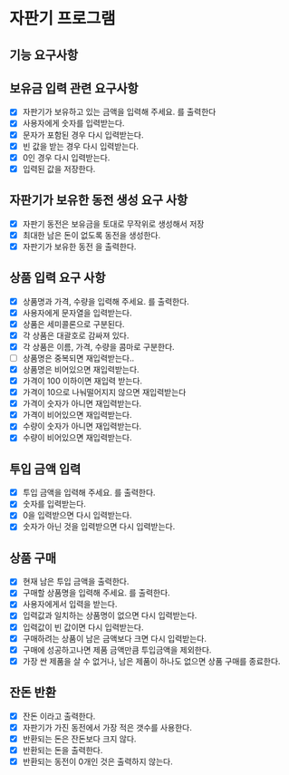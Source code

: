 # 자판기 프로그램

## 기능 요구사항

## 보유금 입력 관련 요구사항

- [x] 자판기가 보유하고 있는 금액을 입력해 주세요. 를 출력한다
- [x] 사용자에게 숫자를 입력받는다.
- [x] 문자가 포함된 경우 다시 입력받는다.
- [x] 빈 값을 받는 경우 다시 입력받는다.
- [x] 0인 경우 다시 입력받는다.
- [x] 입력된 값을 저장한다.

## 자판기가 보유한 동전 생성 요구 사항

- [x] 자판기 동전은 보유금을 토대로 무작위로 생성해서 저장
- [x] 최대한 남은 돈이 없도록 동전을 생성한다.
- [x] 자판기가 보유한 동전 을 출력한다.

## 상품 입력 요구 사항

- [x] 상품명과 가격, 수량을 입력해 주세요. 를 출력한다.
- [x] 사용자에게 문자열을 입력받는다.
- [x] 상품은 세미콜론으로 구분된다.
- [x] 각 상품은 대괄호로 감싸져 있다.
- [x] 각 상품은 이름, 가격, 수량을 콤마로 구분한다.
- [ ] 상품명은 중복되면 재입력받는다..
- [x] 상품명은 비어있으면 재입력받는다.
- [x] 가격이 100 이하이면 재입력 받는다.
- [x] 가격이 10으로 나눠떨어지지 않으면 재입력받는다
- [x] 가격이 숫자가 아니면 재입력받는다.
- [x] 가격이 비어있으면 재입력받는다.
- [x] 수량이 숫자가 아니면 재입력받는다.
- [x] 수량이 비어있으면 재입력받는다.

## 투입 금액 입력

- [x] 투입 금액을 입력해 주세요. 를 출력한다.
- [x] 숫자를 입력받는다.
- [x] 0을 입력받으면 다시 입력받는다.
- [x] 숫자가 아닌 것을 입력받으면 다시 입력받는다.

## 상품 구매

- [x] 현재 남은 투입 금액을 출력한다.
- [x] 구매할 상품명을 입력해 주세요. 를 출력한다.
- [x] 사용자에게서 입력을 받는다.
- [x] 입력값과 일치하는 상품명이 없으면 다시 입력받는다.
- [x] 입력값이 빈 값이면 다시 입력받는다.
- [x] 구매하려는 상품이 남은 금액보다 크면 다시 입력받는다.
- [x] 구매에 성공하고나면 제품 금액만큼 투입금액을 제외한다.
- [x] 가장 싼 제품을 살 수 없거나, 남은 제품이 하나도 없으면 상품 구매를 종료한다.

## 잔돈 반환

- [x] 잔돈 이라고 출력한다.
- [x] 자판기가 가진 동전에서 가장 적은 갯수를 사용한다.
- [x] 반환되는 돈은 잔돈보다 크지 않다.
- [x] 반환되는 돈을 출력한다.
- [x] 반환되는 동전이 0개인 것은 출력하지 않는다.